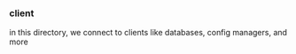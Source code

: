 ### client
in this directory, we connect to clients like databases, config managers, and more

<!-- the adapter is a usecase we need to connect and push or get data from it -->